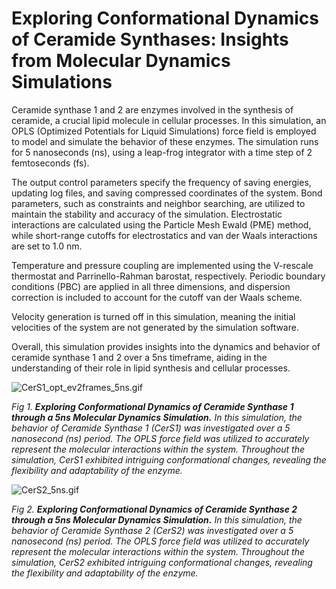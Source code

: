 # Exploring Conformational Dynamics of Ceramide Synthases: Insights from Molecular Dynamics Simulations

Ceramide synthase 1 and 2 are enzymes involved in the synthesis of ceramide, a crucial lipid molecule in cellular processes. In this simulation, an OPLS (Optimized Potentials for Liquid Simulations) force field is employed to model and simulate the behavior of these enzymes. The simulation runs for 5 nanoseconds (ns), using a leap-frog integrator with a time step of 2 femtoseconds (fs).

The output control parameters specify the frequency of saving energies, updating log files, and saving compressed coordinates of the system. Bond parameters, such as constraints and neighbor searching, are utilized to maintain the stability and accuracy of the simulation. Electrostatic interactions are calculated using the Particle Mesh Ewald (PME) method, while short-range cutoffs for electrostatics and van der Waals interactions are set to 1.0 nm.

Temperature and pressure coupling are implemented using the V-rescale thermostat and Parrinello-Rahman barostat, respectively. Periodic boundary conditions (PBC) are applied in all three dimensions, and dispersion correction is included to account for the cutoff van der Waals scheme.

Velocity generation is turned off in this simulation, meaning the initial velocities of the system are not generated by the simulation software.

Overall, this simulation provides insights into the dynamics and behavior of ceramide synthase 1 and 2 over a 5ns timeframe, aiding in the understanding of their role in lipid synthesis and cellular processes.

![CerS1_opt_ev2frames_5ns.gif](https://github.com/paulshamrat/230704_CerS/raw/8bab7cfd60246bc38c1f1c554f946e5cb530eff3/CerS1_opt_ev2frames_5ns.gif)

*Fig 1. **Exploring Conformational Dynamics of Ceramide Synthase 1 through a 5ns Molecular Dynamics Simulation.** In this simulation, the behavior of Ceramide Synthase 1 (CerS1) was investigated over a 5 nanosecond (ns) period. The OPLS force field was utilized to accurately represent the molecular interactions within the system. Throughout the simulation, CerS1 exhibited intriguing conformational changes, revealing the flexibility and adaptability of the enzyme.*

![CerS2_5ns.gif](https://github.com/paulshamrat/230704_CerS/raw/8bab7cfd60246bc38c1f1c554f946e5cb530eff3/CerS2_5ns.gif)

*Fig 2. **Exploring Conformational Dynamics of Ceramide Synthase 2 through a 5ns Molecular Dynamics Simulation.** In this simulation, the behavior of Ceramide Synthase 2 (CerS2) was investigated over a 5 nanosecond (ns) period. The OPLS force field was utilized to accurately represent the molecular interactions within the system. Throughout the simulation, CerS2 exhibited intriguing conformational changes, revealing the flexibility and adaptability of the enzyme.*
